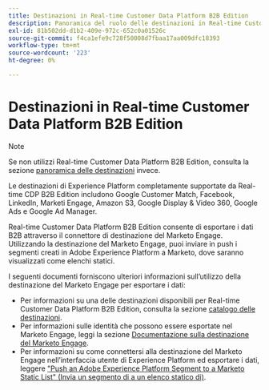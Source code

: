 ```yaml
---
title: Destinazioni in Real-time Customer Data Platform B2B Edition
description: Panoramica del ruolo delle destinazioni in Real-time Customer Data Platform B2B Edition.
exl-id: 81b502dd-d1b2-409e-972c-652c0a01526c
source-git-commit: f4ca1efe9c728f50008d7fbaa17aa009dfc18393
workflow-type: tm+mt
source-wordcount: '223'
ht-degree: 0%

---
```


# Destinazioni in Real-time Customer Data Platform B2B Edition

>[!NOTE]
>
>Se non utilizzi Real-time Customer Data Platform B2B Edition, consulta la sezione [panoramica delle destinazioni](../../destinations/home.md) invece.

Le destinazioni di Experience Platform completamente supportate da Real-time CDP B2B Edition includono Google Customer Match, Facebook, LinkedIn, Marketi Engage, Amazon S3, Google Display &amp; Video 360, Google Ads e Google Ad Manager.

Real-time Customer Data Platform B2B Edition consente di esportare i dati B2B attraverso il connettore di destinazione del Marketo Engage. Utilizzando la destinazione del Marketo Engage, puoi inviare in push i segmenti creati in Adobe Experience Platform a Marketo, dove saranno visualizzati come elenchi statici.

I seguenti documenti forniscono ulteriori informazioni sull’utilizzo della destinazione del Marketo Engage per esportare i dati:

- Per informazioni su una delle destinazioni disponibili per Real-time Customer Data Platform B2B Edition, consulta la sezione [catalogo delle destinazioni](../../destinations/catalog/overview.md).
- Per informazioni sulle identità che possono essere esportate nel Marketo Engage, leggi la sezione [Documentazione sulla destinazione del Marketo Engage](../../destinations/catalog/adobe/marketo-engage.md).
- Per informazioni su come connettersi alla destinazione del Marketo Engage nell’interfaccia utente di Experience Platform ed esportare i dati, leggere [&quot;Push an Adobe Experience Platform Segment to a Marketo Static List&quot; (Invia un segmento di a un elenco statico di)](https://experienceleague.adobe.com/docs/marketo/using/product-docs/core-marketo-concepts/smart-lists-and-static-lists/static-lists/push-an-adobe-experience-platform-segment-to-a-marketo-static-list.html?lang=en).
